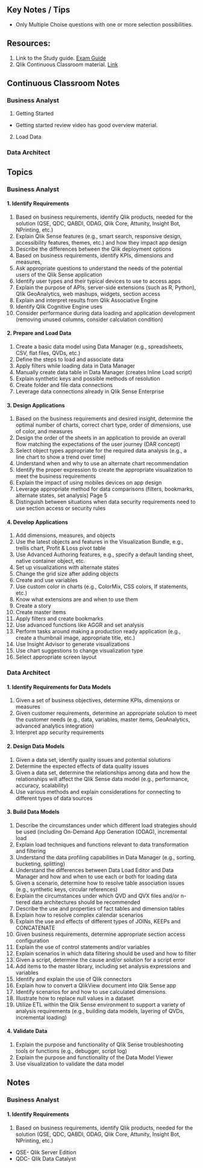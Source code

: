 ## Key Notes / Tips
- Only Multiple Choise questions with one or more selection possibilities.

## Resources:

1. Link to the Study guide. [Exam Guide](<https://www.qlik.com/us/-/media/files/training/global-us/qlik-sense-certification-exam-study-guide-en.pdf?la=en>)
2. Qlik Continuous Classroom material. [Link](<https://learning.qlik.com/mod/page/view.php?id=24702#home>)

## Continuous Classroom Notes

### Business Analyst

1. Getting Started
  - Getting started review video has good overview material.
2. Load Data


### Data Architect




## Topics

### Business Analyst

#### 1. Identify Requirements
1. Based on business requirements, identify Qlik products, needed for the solution (QSE,
QDC, QABDI, ODAG, Qlik Core, Attunity, Insight Bot, NPrinting, etc.)
2. Explain Qlik Sense features (e.g., smart search, responsive design, accessibility
features, themes, etc.) and how they impact app design
3. Describe the differences between the Qlik deployment options
4. Based on business requirements, identify KPIs, dimensions and measures,
5. Ask appropriate questions to understand the needs of the potential users of the Qlik
Sense application
6. Identify user types and their typical devices to use to access apps
7. Explain the purpose of APIs, server-side extensions (such as R, Python), Qlik
GeoAnalytics, web mashups, widgets, section access
8. Explain and interpret results from Qlik Associative Engine
9. Identify Qlik Cognitive Engine uses
10. Consider performance during data loading and application development (removing
unused columns, consider calculation condition)
#### 2. Prepare and Load Data
1. Create a basic data model using Data Manager (e.g., spreadsheets, CSV, flat files,
QVDs, etc.)
2. Define the steps to load and associate data
3. Apply filters while loading data in Data Manager
4. Manually create data table in Data Manager (creates Inline Load script)
5. Explain synthetic keys and possible methods of resolution
6. Create folder and file data connections
7. Leverage data connections already in Qlik Sense Enterprise
#### 3. Design Applications
1. Based on the business requirements and desired insight, determine the optimal
number of charts, correct chart type, order of dimensions, use of color, and measures
2. Design the order of the sheets in an application to provide an overall flow matching
the expectations of the user journey (DAR concept)
3. Select object types appropriate for the required data analysis (e.g., a line chart to
show a trend over time)
4. Understand when and why to use an alternate chart recommendation
5. Identify the proper expression to create the appropriate visualization to meet the
business requirements
6. Explain the impact of using mobiles devices on app design
7. Leverage appropriate method for data comparisons (filters, bookmarks, alternate
states, set analysis)
Page 5
8. Distinguish between situations when data security requirements need to use section
access or security rules
#### 4. Develop Applications
1. Add dimensions, measures, and objects
2. Use the latest objects and features in the Visualization Bundle, e.g., trellis chart, Profit
& Loss pivot table
3. Use Advanced Authoring features, e.g., specify a default landing sheet, native
container object, etc.
4. Set up visualizations with alternate states
5. Change the grid size after adding objects
6. Create and use variables
7. Use custom color in charts (e.g., ColorMix, CSS colors, If statements, etc.)
8. Know what extensions are and when to use them
9. Create a story
10. Create master items
11. Apply filters and create bookmarks
12. Use advanced functions like AGGR and set analysis
13. Perform tasks around making a production ready application (e.g., create a thumbnail
image, appropriate title, etc.)
14. Use Insight Advisor to generate visualizations
15. Use chart suggestions to change visualization type
16. Select appropriate screen layout


### Data Architect

#### 1. Identify Requirements for Data Models
1. Given a set of business objectives, determine KPIs, dimensions or measures
2. Given customer requirements, determine an appropriate solution to meet the
customer needs (e.g., data, variables, master items, GeoAnalytics, advanced analytics
integration)
3. Interpret app security requirements
#### 2. Design Data Models
1. Given a data set, identify quality issues and potential solutions
2. Determine the expected effects of data quality issues
3. Given a data set, determine the relationships among data and how the relationships
will affect the Qlik Sense data model (e.g., performance, accuracy, scalability)
4. Use various methods and explain considerations for connecting to different types of
data sources
#### 3. Build Data Models
1. Describe the circumstances under which different load strategies should be used
(including On-Demand App Generation (ODAG), incremental load
2. Explain load techniques and functions relevant to data transformation and filtering
3. Understand the data profiling capabilities in Data Manager (e.g., sorting, bucketing,
splitting)
4. Understand the differences between Data Load Editor and Data Manager and how and
when to use each or both for loading data
5. Given a scenario, determine how to resolve table association issues (e.g., synthetic
keys, circular references)
6. Explain the circumstances under which QVD and QVX files and/or n-tiered data
architectures should be recommended
7. Describe the use and properties of fact tables and dimension tables
8. Explain how to resolve complex calendar scenarios
9. Explain the use and effects of different types of JOINs, KEEPs and CONCATENATE
10. Given business requirements, determine appropriate section access configuration
11. Explain the use of control statements and/or variables
12. Explain scenarios in which data filtering should be used and how to filter
13. Given a script, determine the cause and/or solution for a script error
14. Add items to the master library, including set analysis expressions and variables
15. Identify and explain the use of Qlik connectors
16. Explain how to convert a QlikView document into Qlik Sense app
17. Identify scenarios for and how to use calculated dimensions.
18. Illustrate how to replace null values in a dataset
19. Utilize ETL within the Qlik Sense environment to support a variety of analysis
requirements (e.g., building data models, layering of QVDs, incremental loading)

#### 4. Validate Data
1. Explain the purpose and functionality of Qlik Sense troubleshooting tools or functions
(e.g., debugger, script log)
2. Explain the purpose and functionality of the Data Model Viewer
3. Use visualization to validate the data model


## Notes

### Business Analyst

#### 1. Identify Requirements
1. Based on business requirements, identify Qlik products, needed for the solution (QSE,
QDC, QABDI, ODAG, Qlik Core, Attunity, Insight Bot, NPrinting, etc.)
  - QSE- Qlik Server Edition
  - QDC- Qlik Data Catalyst
  
